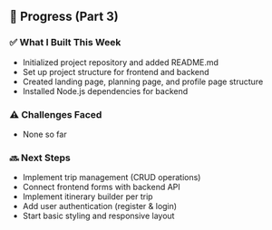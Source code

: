 ## 📝 Progress (Part 3)

### ✅ What I Built This Week
- Initialized project repository and added README.md
- Set up project structure for frontend and backend
- Created landing page, planning page, and profile page structure
- Installed Node.js dependencies for backend

### ⚠️ Challenges Faced
- None so far

### 🔜 Next Steps
- Implement trip management (CRUD operations)
- Connect frontend forms with backend API
- Implement itinerary builder per trip
- Add user authentication (register & login)
- Start basic styling and responsive layout

